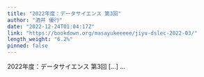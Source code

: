 ```yaml
---
title: "2022年度：データサイエンス 第3回"
author: "酒井 優行"
date: "2022-12-24T01:04:17Z"
link: "https://bookdown.org/masayukeeeee/jiyu-dslec-2022-03/"
length_weight: "6.2%"
pinned: false
---
```


2022年度：データサイエンス 第3回 [...] ...
